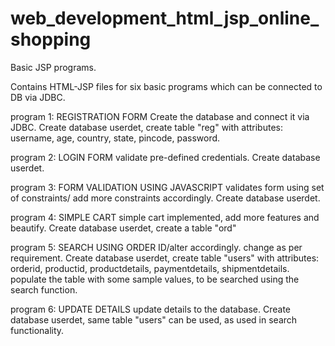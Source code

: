 # web_development_html_jsp_online_shopping
Basic JSP programs.

Contains HTML-JSP files for six basic programs which can be connected to DB via JDBC.

program 1: REGISTRATION FORM
  Create the database and connect it via JDBC.
  Create database userdet, create table "reg" with attributes: username, age, country, state, pincode, password.

program 2: LOGIN FORM
  validate pre-defined credentials. Create database userdet.

program 3:  FORM VALIDATION USING JAVASCRIPT
  validates form using set of constraints/ add more constraints accordingly. Create database userdet.
  
 program 4: SIMPLE CART
  simple cart implemented, add more features and beautify.
  Create database userdet, create a table "ord"
  
 program 5: SEARCH USING ORDER ID/alter accordingly.
  change as per requirement.
  Create database userdet, create table "users" with attributes: orderid, productid, productdetails, paymentdetails, shipmentdetails.
  populate the table with some sample values, to be searched using the search function.
  
 program 6: UPDATE DETAILS
  update details to the database.
  Create database userdet, same table "users" can be used, as used in search functionality. 
